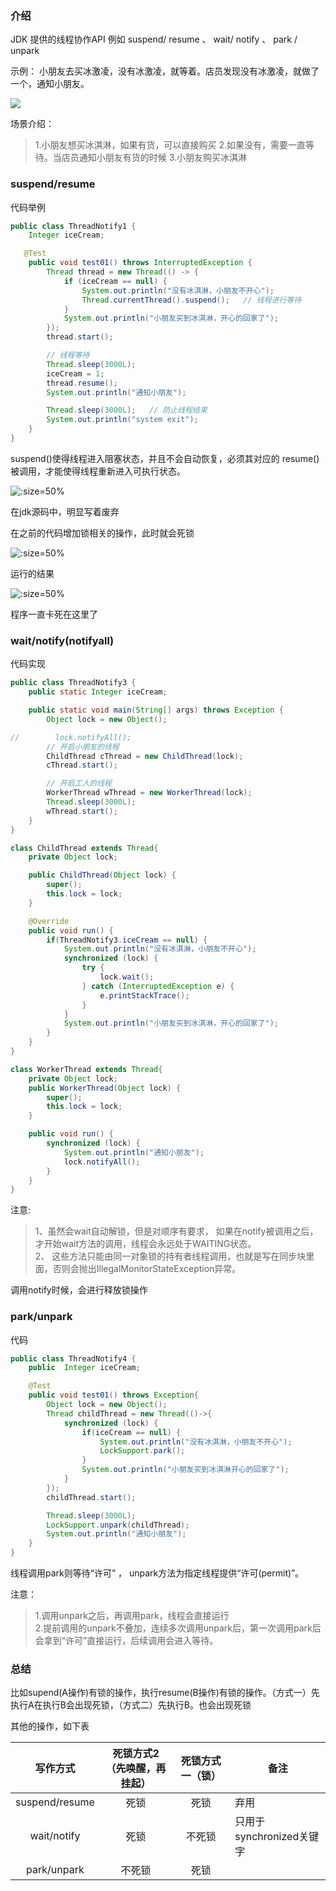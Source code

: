 ### 介绍

JDK 提供的线程协作API 例如 suspend/ resume 、 wait/ notify 、 park / unpark 

示例： 小朋友去买冰激凌，没有冰激凌，就等着。店员发现没有冰激凌，就做了一个，通知小朋友。

![](large/e6c9d24ely1h1g7ws9p4bj20hh097mxp.jpg)

场景介绍：

> 1.小朋友想买冰淇淋，如果有货，可以直接购买
> 2.如果没有，需要一直等待。当店员通知小朋友有货的时候
> 3.小朋友购买冰淇淋

### suspend/resume

代码举例

```java
public class ThreadNotify1 {
    Integer iceCream;

   @Test
    public void test01() throws InterruptedException {
        Thread thread = new Thread(() -> {
            if (iceCream == null) {
                System.out.println("没有冰淇淋，小朋友不开心");
                Thread.currentThread().suspend();   // 线程进行等待
            }
            System.out.println("小朋友买到冰淇淋，开心的回家了");
        });
        thread.start();

        // 线程等待
        Thread.sleep(3000L);
        iceCream = 1;
        thread.resume();
        System.out.println("通知小朋友");

        Thread.sleep(3000L);   // 防止线程结束
        System.out.println("system exit");
    }
}

```

suspend()使得线程进入阻塞状态，并且不会自动恢复，必须其对应的 resume() 被调用，才能使得线程重新进入可执行状态。

![](large/e6c9d24ely1h1g875zentj20ts0ukdiz.jpg ':size=50%')

在jdk源码中，明显写着废弃

在之前的代码增加锁相关的操作，此时就会死锁

![](large/e6c9d24ely1h1g8c4oww9j21130u0wig.jpg ':size=50%')

运行的结果

![](large/e6c9d24ely1h1g8ducsv1j20zq08474s.jpg ':size=50%')

程序一直卡死在这里了

### wait/notify(notifyall)

代码实现

```java
public class ThreadNotify3 {
    public static Integer iceCream;

    public static void main(String[] args) throws Exception {
        Object lock = new Object();

//        lock.notifyAll();
        // 开启小朋友的线程
        ChildThread cThread = new ChildThread(lock);
        cThread.start();

        // 开启工人的线程
        WorkerThread wThread = new WorkerThread(lock);
        Thread.sleep(3000L);
        wThread.start();
    }
}

class ChildThread extends Thread{
    private Object lock;

    public ChildThread(Object lock) {
        super();
        this.lock = lock;
    }

    @Override
    public void run() {
        if(ThreadNotify3.iceCream == null) {
            System.out.println("没有冰淇淋，小朋友不开心");
            synchronized (lock) {
                try {
                    lock.wait();
                } catch (InterruptedException e) {
                    e.printStackTrace();
                }
            }
            System.out.println("小朋友买到冰淇淋，开心的回家了");
        }
    }
}

class WorkerThread extends Thread{
    private Object lock;
    public WorkerThread(Object lock) {
        super();
        this.lock = lock;
    }

    public void run() {
        synchronized (lock) {
            System.out.println("通知小朋友");
            lock.notifyAll();
        }
    }
}

```
注意:
> 1、虽然会wait自动解锁，但是对顺序有要求， 如果在notify被调用之后，才开始wait方法的调用，线程会永远处于WAITING状态。<br/>
> 2、 这些方法只能由同一对象锁的持有者线程调用，也就是写在同步块里面，否则会抛出IllegalMonitorStateException异常。

调用notify时候，会进行释放锁操作

### park/unpark

代码

```java
public class ThreadNotify4 {
    public  Integer iceCream;

    @Test
    public void test01() throws Exception{
        Object lock = new Object();
        Thread childThread = new Thread(()->{
            synchronized (lock) {
                if(iceCream == null) {
                    System.out.println("没有冰淇淋，小朋友不开心");
                    LockSupport.park();
                }
                System.out.println("小朋友买到冰淇淋开心的回家了");
            }
        });
        childThread.start();

        Thread.sleep(3000L);
        LockSupport.unpark(childThread);
        System.out.println("通知小朋友");
    }
}
```



线程调用park则等待“许可” ， unpark方法为指定线程提供“许可(permit)”。

注意：

> 1.调用unpark之后，再调用park，线程会直接运行<br/>
>  2.提前调用的unpark不叠加，连续多次调用unpark后，第一次调用park后会拿到“许可”直接运行，后续调用会进入等待。

### 总结

比如supend(A操作)有锁的操作，执行resume(B操作)有锁的操作。（方式一）先执行A在执行B会出现死锁，（方式二）先执行B。也会出现死锁

其他的操作，如下表

|      写作方式      | 死锁方式2（先唤醒，再挂起） | 死锁方式一（锁） | 备注                 |
| :------------: | :------------: | :------: | ------------------ |
| suspend/resume |       死锁       |    死锁    | 弃用                 |
|  wait/notify   |       死锁       |   不死锁    | 只用于synchronized关键字 |
|  park/unpark   |      不死锁       |    死锁    |                    |

